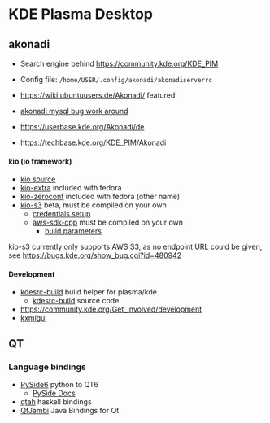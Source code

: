 # KDE Plasma Desktop

## akonadi

* Search engine behind https://community.kde.org/KDE_PIM
* Config file: `/home/USER/.config/akonadi/akonadiserverrc`

* https://wiki.ubuntuusers.de/Akonadi/ featured!
* [akonadi mysql bug work around](https://gist.github.com/aldolat/e8066baf8a390e5d5f5ed6e0849ec78c)
* https://userbase.kde.org/Akonadi/de
* https://techbase.kde.org/KDE_PIM/Akonadi

#### kio (io framework)

* [kio source](https://invent.kde.org/network?filter=kio)
* [kio-extra](https://invent.kde.org/network/kio-extras) included with fedora
* [kio-zeroconf](https://invent.kde.org/network/kio-zeroconf) included with fedora (other name)
* [kio-s3](https://invent.kde.org/network/kio-s3) beta, must be compiled on your own
  + [credentials setup](https://docs.aws.amazon.com/sdkref/latest/guide/file-format.html)
  + [aws-sdk-cpp](https://github.com/aws/aws-sdk-cpp) must be compiled on your own
    - [build parameters](https://github.com/aws/aws-sdk-cpp/blob/main/docs/CMake_Parameters.md)

kio-s3 currently only supports AWS S3, as no endpoint URL could be given, see
https://bugs.kde.org/show_bug.cgi?id=480942

#### Development

* [kdesrc-build](https://community.kde.org/Get_Involved/development/Build_software_with_kdesrc-build) build helper for plasma/kde
  + [kdesrc-build](https://invent.kde.org/sdk/kdesrc-build) source code
* https://community.kde.org/Get_Involved/development
* [kxmlgui](https://develop.kde.org/docs/getting-started/kxmlgui/hello_world/)

## QT

### Language bindings

* [PySide6](https://pypi.org/project/PySide6/) python to QT6
  + [PySide Docs](https://doc.qt.io/qtforpython-6/)
* [qtah](https://gitlab.com/khumba/qtah) haskell bindings
* [QtJambi](https://github.com/OmixVisualization/qtjambi) Java Bindings for Qt

